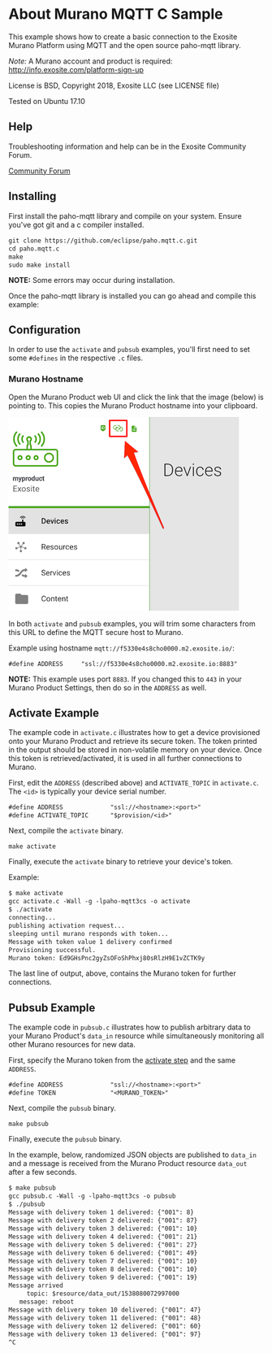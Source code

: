 # About Murano MQTT C Sample

This example shows how to create a basic connection to the Exosite Murano Platform using MQTT and the open source paho-mqtt library.

_Note:_ A Murano account and product is required: http://info.exosite.com/platform-sign-up

License is BSD, Copyright 2018, Exosite LLC (see LICENSE file)

Tested on Ubuntu 17.10

## Help
Troubleshooting information and help can be in the Exosite Community Forum.

[Community Forum](https://community.exosite.com/)



## Installing

First install the paho-mqtt library and compile on your system. Ensure you've got git and a c compiler installed.

```
git clone https://github.com/eclipse/paho.mqtt.c.git
cd paho.mqtt.c
make
sudo make install
```

**NOTE:** Some errors may occur during installation.

Once the paho-mqtt library is installed you can go ahead and compile this example:

## Configuration

In order to use the `activate` and `pubsub` examples, you'll first need to set some `#defines` in the respective `.c` files.

### Murano Hostname

Open the Murano Product web UI and click the link that the image (below) is pointing to. This copies the Murano Product hostname into your clipboard.

![Finding the Murano hostname](find-product-hostname.png)

In both `activate` and `pubsub` examples, you will trim some characters from this URL to define the MQTT secure host to Murano.

Example using hostname `mqtt://f5330e4s8cho0000.m2.exosite.io/`:

```
#define ADDRESS     "ssl://f5330e4s8cho0000.m2.exosite.io:8883"
```

**NOTE:** This example uses port `8883`. If you changed this to `443` in your Murano Product Settings, then do so in the `ADDRESS` as well.

## Activate Example

The example code in `activate.c` illustrates how to get a device provisioned onto your Murano Product and retrieve its secure token. The token printed in the output should be stored in non-volatile memory on your device. Once this token is retrieved/activated, it is used in all further connections to Murano.

First, edit the `ADDRESS` (described above) and `ACTIVATE_TOPIC` in `activate.c`. The `<id>` is typically your device serial number.

```
#define ADDRESS             "ssl://<hostname>:<port>"
#define ACTIVATE_TOPIC      "$provision/<id>"
```

Next, compile the `activate` binary.

```
make activate
```

Finally, execute the `activate` binary to retrieve your device's token.

Example:

```
$ make activate
gcc activate.c -Wall -g -lpaho-mqtt3cs -o activate
$ ./activate
connecting...
publishing activation request...
sleeping until murano responds with token...
Message with token value 1 delivery confirmed
Provisioning successful.
Murano token: Ed9GHsPnc2gyZsOFoShPhxj80sRlzH9E1vZCTK9y
```

The last line of output, above, contains the Murano token for further connections.

## Pubsub Example

The example code in `pubsub.c` illustrates how to publish arbitrary data to your Murano Product's `data_in` resource while simultaneously monitoring all other Murano resources for new data.

First, specify the Murano token from the [activate step](#activate-example) and the same `ADDRESS`.

```
#define ADDRESS             "ssl://<hostname>:<port>"
#define TOKEN               "<MURANO_TOKEN>"
```

Next, compile the `pubsub` binary.

```
make pubsub
```

Finally, execute the `pubsub` binary.

In the example, below, randomized JSON objects are published to `data_in` and a message is received from the Murano Product resource `data_out` after a few seconds.

```
$ make pubsub
gcc pubsub.c -Wall -g -lpaho-mqtt3cs -o pubsub
$ ./pubsub
Message with delivery token 1 delivered: {"001": 8}
Message with delivery token 2 delivered: {"001": 87}
Message with delivery token 3 delivered: {"001": 10}
Message with delivery token 4 delivered: {"001": 21}
Message with delivery token 5 delivered: {"001": 27}
Message with delivery token 6 delivered: {"001": 49}
Message with delivery token 7 delivered: {"001": 10}
Message with delivery token 8 delivered: {"001": 10}
Message with delivery token 9 delivered: {"001": 19}
Message arrived
     topic: $resource/data_out/1538080072997000
   message: reboot
Message with delivery token 10 delivered: {"001": 47}
Message with delivery token 11 delivered: {"001": 48}
Message with delivery token 12 delivered: {"001": 60}
Message with delivery token 13 delivered: {"001": 97}
^C
```
